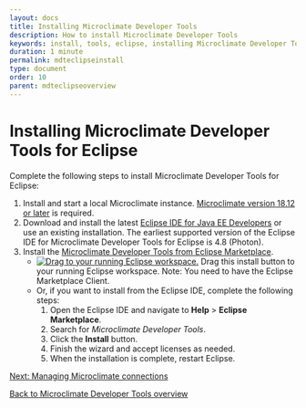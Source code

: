 ```yaml
---
layout: docs
title: Installing Microclimate Developer Tools
description: How to install Microclimate Developer Tools
keywords: install, tools, eclipse, installing Microclimate Developer Tools for Eclipse, download latest Eclipse IDE, install Microclimate Developer Tools for Eclipse from the Eclipse Marketplace
duration: 1 minute
permalink: mdteclipseinstall
type: document
order: 10
parent: mdteclipseoverview
---
```


# Installing Microclimate Developer Tools for Eclipse

Complete the following steps to install Microclimate Developer Tools for Eclipse:

1. Install and start a local Microclimate instance. [Microclimate version 18.12 or later](https://microclimate-dev2ops.github.io/installlocally) is required.
2. Download and install the latest [Eclipse IDE for Java EE Developers](https://www.eclipse.org/downloads/packages/release/) or use an existing installation. The earliest supported version of the Eclipse IDE for Microclimate Developer Tools for Eclipse is 4.8 (Photon).
3. Install the [Microclimate Developer Tools from Eclipse Marketplace](https://marketplace.eclipse.org/content/microclimate-developer-tools).
    - [![Drag to your running Eclipse workspace. ](https://marketplace.eclipse.org/sites/all/themes/solstice/public/images/marketplace/btn-install.png)](http://marketplace.eclipse.org/marketplace-client-intro?mpc_install=4303979 "Drag to your running Eclipse* workspace. *Requires Eclipse Marketplace Client") Drag this install button to your running Eclipse workspace. Note: You need to have the Eclipse Marketplace Client.    
    - Or, if you want to install from the Eclipse IDE, complete the following steps:
        1. Open the Eclipse IDE and navigate to **Help** > **Eclipse Marketplace**.
        2. Search for *Microclimate Developer Tools*.
        3. Click the **Install** button.
        4. Finish the wizard and accept licenses as needed.
        5. When the installation is complete, restart Eclipse.


[Next: Managing Microclimate connections](mdteclipsemanagingconnections)

[Back to Microclimate Developer Tools overview](mdteclipseoverview)
